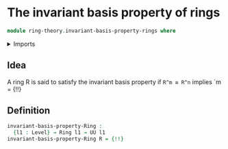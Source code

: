 # The invariant basis property of rings

```agda
module ring-theory.invariant-basis-property-rings where
```

<details><summary>Imports</summary>

```agda
open import elementary-number-theory.natural-numbers

open import foundation.identity-types
open import foundation.universe-levels

open import ring-theory.dependent-products-rings
open import ring-theory.isomorphisms-rings
open import ring-theory.rings

open import univalent-combinatorics.standard-finite-types
```

</details>

## Idea

A ring R is said to satisfy the invariant basis property if `R^m ≅ R^n` implies
`m = {!!}

## Definition

```agda
invariant-basis-property-Ring :
  {l1 : Level} → Ring l1 → UU l1
invariant-basis-property-Ring R = {!!}
```
